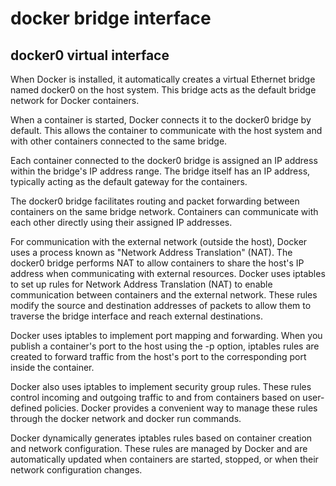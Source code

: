 # docker bridge interface

## docker0 virtual interface

When Docker is installed, it automatically creates a virtual Ethernet bridge named docker0 on the host system. This bridge acts as the default bridge network for Docker containers.

When a container is started, Docker connects it to the docker0 bridge by default. This allows the container to communicate with the host system and with other containers connected to the same bridge.

Each container connected to the docker0 bridge is assigned an IP address within the bridge's IP address range. The bridge itself has an IP address, typically acting as the default gateway for the containers.

The docker0 bridge facilitates routing and packet forwarding between containers on the same bridge network. Containers can communicate with each other directly using their assigned IP addresses.

For communication with the external network (outside the host), Docker uses a process known as "Network Address Translation" (NAT). The docker0 bridge performs NAT to allow containers to share the host's IP address when communicating with external resources. Docker uses iptables to set up rules for Network Address Translation (NAT) to enable communication between containers and the external network. These rules modify the source and destination addresses of packets to allow them to traverse the bridge interface and reach external destinations.

Docker uses iptables to implement port mapping and forwarding. When you publish a container's port to the host using the -p option, iptables rules are created to forward traffic from the host's port to the corresponding port inside the container.

Docker also uses iptables to implement security group rules. These rules control incoming and outgoing traffic to and from containers based on user-defined policies. Docker provides a convenient way to manage these rules through the docker network and docker run commands.

Docker dynamically generates iptables rules based on container creation and network configuration. These rules are managed by Docker and are automatically updated when containers are started, stopped, or when their network configuration changes.